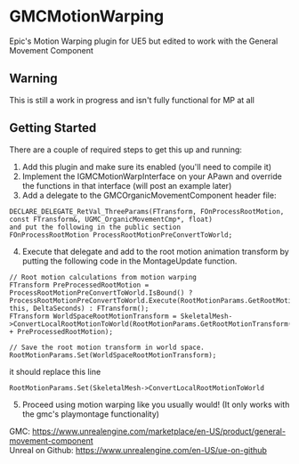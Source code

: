 # GMCMotionWarping
Epic's Motion Warping plugin for UE5 but edited to work with the General Movement Component

## Warning
This is still a work in progress and isn't fully functional for MP at all  

## Getting Started  

There are a couple of required steps to get this up and running:
1. Add this plugin and make sure its enabled (you'll need to compile it)
2. Implement the IGMCMotionWarpInterface on your APawn and override the functions in that interface (will post an example later)
3. Add a delegate to the GMCOrganicMovementComponent header file:
```
DECLARE_DELEGATE_RetVal_ThreeParams(FTransform, FOnProcessRootMotion, const FTransform&, UGMC_OrganicMovementCmp*, float)
and put the following in the public section
FOnProcessRootMotion ProcessRootMotionPreConvertToWorld;
```
4. Execute that delegate and add to the root motion animation transform by putting the following code in the MontageUpdate function.
```
// Root motion calculations from motion warping
FTransform PreProcessedRootMotion = ProcessRootMotionPreConvertToWorld.IsBound() ? ProcessRootMotionPreConvertToWorld.Execute(RootMotionParams.GetRootMotionTransform(), this, DeltaSeconds) : FTransform();
FTransform WorldSpaceRootMotionTransform = SkeletalMesh->ConvertLocalRootMotionToWorld(RootMotionParams.GetRootMotionTransform() + PreProcessedRootMotion);

// Save the root motion transform in world space.
RootMotionParams.Set(WorldSpaceRootMotionTransform);
```

it should replace this line
```
RootMotionParams.Set(SkeletalMesh->ConvertLocalRootMotionToWorld
```
5. Proceed using motion warping like you usually would! (It only works with the gmc's playmontage functionality)

GMC: https://www.unrealengine.com/marketplace/en-US/product/general-movement-component  
Unreal on Github: https://www.unrealengine.com/en-US/ue-on-github  
